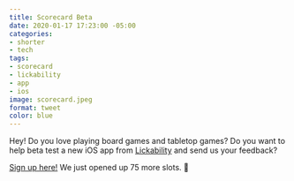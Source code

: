 ```yaml
---
title: Scorecard Beta
date: 2020-01-17 17:23:00 -05:00
categories:
- shorter
- tech
tags:
- scorecard
- lickability
- app
- ios
image: scorecard.jpeg
format: tweet
color: blue
---
```


Hey! Do you love playing board games and tabletop games? Do you want to help beta test a new iOS app from [Lickability](https://lickability.com) and send us your feedback?

[Sign up here!](https://testflight.apple.com/join/hQHePXvu) We just opened up 75 more slots. 👅 